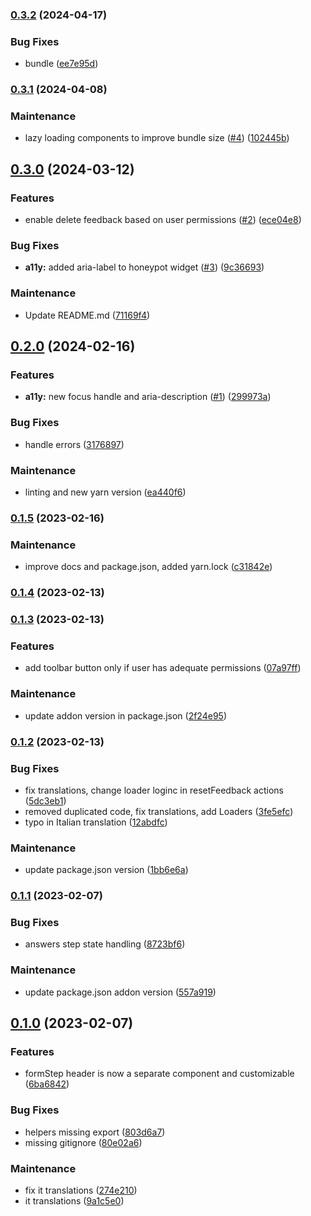 ### [0.3.2](https://github.com/RedTurtle/volto-feedback/compare/v0.3.1...v0.3.2) (2024-04-17)


### Bug Fixes

* bundle ([ee7e95d](https://github.com/RedTurtle/volto-feedback/commit/ee7e95d5fb220a4c127c6f8a06742b6139755ac2))

### [0.3.1](https://github.com/redturtle/volto-feedback/compare/v0.3.0...v0.3.1) (2024-04-08)


### Maintenance

* lazy loading components to improve bundle size ([#4](https://github.com/redturtle/volto-feedback/issues/4)) ([102445b](https://github.com/redturtle/volto-feedback/commit/102445b0826a14743a8c74635e3e21fdf7cc7574))

## [0.3.0](https://github.com/RedTurtle/volto-feedback/compare/v0.2.0...v0.3.0) (2024-03-12)


### Features

* enable delete feedback based on user permissions ([#2](https://github.com/RedTurtle/volto-feedback/issues/2)) ([ece04e8](https://github.com/RedTurtle/volto-feedback/commit/ece04e8485935ccc5324c01593dbfbe0e4d80020))


### Bug Fixes

* **a11y:** added aria-label to honeypot widget ([#3](https://github.com/RedTurtle/volto-feedback/issues/3)) ([9c36693](https://github.com/RedTurtle/volto-feedback/commit/9c366934f0c8f31f1c708fb129989ea5e2abba6a))


### Maintenance

* Update README.md ([71169f4](https://github.com/RedTurtle/volto-feedback/commit/71169f4555c7675bb7ca0fec9122a41aa3c7758c))

## [0.2.0](https://github.com/redturtle/volto-feedback/compare/v0.1.5...v0.2.0) (2024-02-16)


### Features

* **a11y:** new focus handle and aria-description ([#1](https://github.com/redturtle/volto-feedback/issues/1)) ([299973a](https://github.com/redturtle/volto-feedback/commit/299973a5724b47920307450116692df6c646e02a))


### Bug Fixes

* handle errors ([3176897](https://github.com/redturtle/volto-feedback/commit/3176897535f5e5810d1c5966e96524487539682a))


### Maintenance

* linting and new yarn version ([ea440f6](https://github.com/redturtle/volto-feedback/commit/ea440f681785a547ec5443e12ec331f9c53db404))

### [0.1.5](https://github.com/redturtle/volto-feedback/compare/0.1.4...v0.1.5) (2023-02-16)


### Maintenance

* improve docs and package.json, added yarn.lock ([c31842e](https://github.com/redturtle/volto-feedback/commit/c31842eb67d5a2bd11b3b4aacdadcfc27c02c699))

### [0.1.4](https://github.com/redturtle/volto-feedback/compare/0.1.3...0.1.4) (2023-02-13)

### [0.1.3](https://github.com/redturtle/volto-feedback/compare/0.1.2...0.1.3) (2023-02-13)


### Features

* add toolbar button only if user has adequate permissions ([07a97ff](https://github.com/redturtle/volto-feedback/commit/07a97ffa9f796ef6648df1491c448f4d883aabeb))


### Maintenance

* update addon version in package.json ([2f24e95](https://github.com/redturtle/volto-feedback/commit/2f24e9505289a62f479652d4eecabe2a2b909b84))

### [0.1.2](https://github.com/redturtle/volto-feedback/compare/0.1.1...0.1.2) (2023-02-13)


### Bug Fixes

* fix translations, change loader loginc in resetFeedback actions ([5dc3eb1](https://github.com/redturtle/volto-feedback/commit/5dc3eb1ca4506545313db88b122e1d51b8dbc6e4))
* removed duplicated code, fix translations, add Loaders ([3fe5efc](https://github.com/redturtle/volto-feedback/commit/3fe5efc51a3afa4933bb704902f0240b0997cfa6))
* typo in Italian translation ([12abdfc](https://github.com/redturtle/volto-feedback/commit/12abdfc1e5db05625314be1e291562bb49e763bb))


### Maintenance

* update package.json version ([1bb6e6a](https://github.com/redturtle/volto-feedback/commit/1bb6e6a3d25b2e6904b22765faa7b0f2d6a2f90f))

### [0.1.1](https://github.com/redturtle/volto-feedback/compare/0.1.0...0.1.1) (2023-02-07)


### Bug Fixes

* answers step state handling ([8723bf6](https://github.com/redturtle/volto-feedback/commit/8723bf6667bd51541c17ca7bb904792f089a3e92))


### Maintenance

* update package.json addon version ([557a919](https://github.com/redturtle/volto-feedback/commit/557a919b5bf92cec19ea03af3b470b84a9be07df))

## [0.1.0](https://github.com/redturtle/volto-feedback/compare/80e02a677409bddf270aa4794340690ccb87fd30...0.1.0) (2023-02-07)


### Features

* formStep header is now a separate component and customizable ([6ba6842](https://github.com/redturtle/volto-feedback/commit/6ba684221a7dcb0d18a9aed999287f67e4d8b9d4))


### Bug Fixes

* helpers missing export ([803d6a7](https://github.com/redturtle/volto-feedback/commit/803d6a70e40b076361d369d992191a98c71ce01f))
* missing gitignore ([80e02a6](https://github.com/redturtle/volto-feedback/commit/80e02a677409bddf270aa4794340690ccb87fd30))


### Maintenance

* fix it translations ([274e210](https://github.com/redturtle/volto-feedback/commit/274e210baf11ca4f3496cf0e3834ba087aaaad3c))
* it translations ([9a1c5e0](https://github.com/redturtle/volto-feedback/commit/9a1c5e0b04cd6fe8777848750fe61341c084e9d7))

